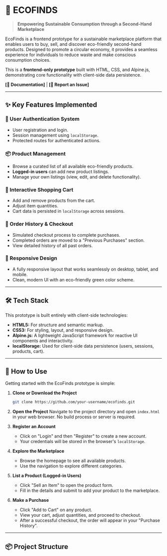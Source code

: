 # 🌱 ECOFINDS

> **Empowering Sustainable Consumption through a Second-Hand Marketplace**

EcoFinds is a frontend prototype for a sustainable marketplace platform that enables users to buy, sell, and discover eco-friendly second-hand products. Designed to promote a circular economy, it provides a seamless experience for individuals to reduce waste and make conscious consumption choices.

This is a **frontend-only prototype** built with HTML, CSS, and Alpine.js, demonstrating core functionality with client-side data persistence.

 **[📖 Documentation]** | **[🐛 Report an Issue]**

---

## ✨ Key Features Implemented

### 🔐 User Authentication System
- User registration and login.
- Session management using `localStorage`.
- Protected routes for authenticated actions.

### 📦 Product Management
- Browse a curated list of all available eco-friendly products.
- **Logged-in users** can add new product listings.
- Manage your own listings (view, edit, and delete functionality).

### 🛒 Interactive Shopping Cart
- Add and remove products from the cart.
- Adjust item quantities.
- Cart data is persisted in `localStorage` across sessions.

### 📜 Order History & Checkout
- Simulated checkout process to complete purchases.
- Completed orders are moved to a "Previous Purchases" section.
- View detailed history of all past orders.

### 📱 Responsive Design
- A fully responsive layout that works seamlessly on desktop, tablet, and mobile.
- Clean, modern UI with an eco-friendly green color scheme.

---

## 🛠️ Tech Stack

This prototype is built entirely with client-side technologies:

- **HTML5:** For structure and semantic markup.
- **CSS3:** For styling, layout, and responsive design.
- **Alpine.js:** A lightweight JavaScript framework for reactive UI components and interactivity.
- **localStorage:** Used for client-side data persistence (users, sessions, products, cart).

---

## 🚀 How to Use

Getting started with the EcoFinds prototype is simple:

1.  **Clone or Download the Project**
    ```bash
    git clone https://github.com/your-username/ecofinds.git
    ```

2.  **Open the Project**
    Navigate to the project directory and open `index.html` in your web browser. No build process or server is required.

3.  **Register an Account**
    - Click on "Login" and then "Register" to create a new account.
    - Your credentials will be stored in the browser's `localStorage`.

4.  **Explore the Marketplace**
    - Browse the homepage to see all available products.
    - Use the navigation to explore different categories.

5.  **List a Product (Logged-in Users)**
    - Click "Sell an Item" to open the product form.
    - Fill in the details and submit to add your product to the marketplace.

6.  **Make a Purchase**
    - Click "Add to Cart" on any product.
    - View your cart, adjust quantities, and proceed to checkout.
    - After a successful checkout, the order will appear in your "Purchase History".

---

## 📦 Project Structure
